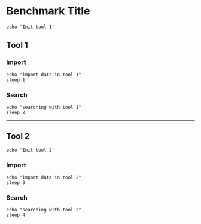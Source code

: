 # Benchmark Title

```
echo 'Init tool 1'
```

## Tool 1

### Import

```{2}
echo "import data in tool 1"
sleep 1
```

### Search

```{2}
echo "searching with tool 1"
sleep 2
```

---

## Tool 2

```
echo 'Init tool 2'
```

### Import

```{2}
echo "import data in tool 2"
sleep 3
```

### Search

```{2}
echo "searching with tool 2"
sleep 4
```
